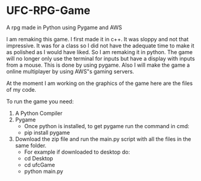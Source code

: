 # UFC-RPG-Game
A rpg made in Python using Pygame and AWS

I am remaking this game. I first made it in c++. It was sloppy and not that impressive. It was for a class so I did not have the adequate time to make it as polished as I would have liked. So I am remaking it in python. The game will no longer only use the terminal for inputs but have a display with inputs from a mouse. This is done by using pygame. Also I will make the game a online multiplayer by using AWS"s gaming servers.

At the moment I am working on the graphics of the game here are the files of my code.

To run the game you need:
  1. A Python Compiler
  2. Pygame
        - Once python is installed, to get pygame run the command in cmd:
        - pip install pygame
  3. Download the zip file and run the main.py script with all the files in the same folder.
        - For example if downloaded to desktop do:
        - cd Desktop
        - cd ufcGame
        - python main.py 
